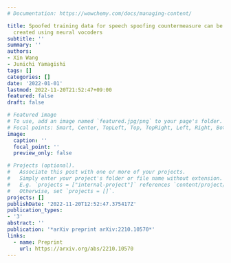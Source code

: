 ```yaml
---
# Documentation: https://wowchemy.com/docs/managing-content/

title: Spoofed training data for speech spoofing countermeasure can be efficiently
  created using neural vocoders
subtitle: ''
summary: ''
authors:
- Xin Wang
- Junichi Yamagishi
tags: []
categories: []
date: '2022-01-01'
lastmod: 2022-11-20T21:52:47+09:00
featured: false
draft: false

# Featured image
# To use, add an image named `featured.jpg/png` to your page's folder.
# Focal points: Smart, Center, TopLeft, Top, TopRight, Left, Right, BottomLeft, Bottom, BottomRight.
image:
  caption: ''
  focal_point: ''
  preview_only: false

# Projects (optional).
#   Associate this post with one or more of your projects.
#   Simply enter your project's folder or file name without extension.
#   E.g. `projects = ["internal-project"]` references `content/project/deep-learning/index.md`.
#   Otherwise, set `projects = []`.
projects: []
publishDate: '2022-11-20T12:52:47.375417Z'
publication_types:
- '3'
abstract: ''
publication: '*arXiv preprint arXiv:2210.10570*'
links:
  - name: Preprint
    url: https://arxiv.org/abs/2210.10570
---
```

